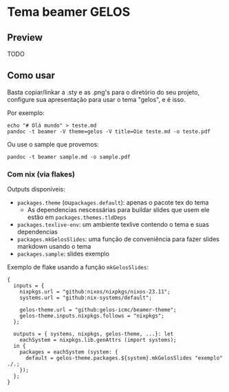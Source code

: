 # Tema beamer GELOS

## Preview

TODO

## Como usar

Basta copiar/linkar a .sty e as .png's para o diretório do seu projeto, configure sua apresentação para usar o tema "gelos", e é isso.

Por exemplo:

```
echo "# Olá mundo" > teste.md
pandoc -t beamer -V theme=gelos -V title=Oie teste.md -o teste.pdf
```

Ou use o sample que provemos:

```
pandoc -t beamer sample.md -o sample.pdf
```

### Com nix (via flakes)

Outputs disponíveis:
- `packages.theme` (ou`packages.default`): apenas o pacote tex do tema
    - As dependencias nescessárias para buildar slides que usem ele estão em `packages.themes.tldDeps`
- `packages.texlive-env`: um ambiente texlive contendo o tema e suas dependencias
- `packages.mkGelosSlides`: uma função de conveniência para fazer slides markdown usando o tema
- `packages.sample`: slides exemplo

Exemplo de flake usando a função `mkGelosSlides`:
```
{
  inputs = {
    nixpkgs.url = "github:nixos/nixpkgs/nixos-23.11";
    systems.url = "github:nix-systems/default";

    gelos-theme.url = "github:gelos-icmc/beamer-theme";
    gelos-theme.inputs.nixpkgs.follows = "nixpkgs";
  };

  outputs = { systems, nixpkgs, gelos-theme, ...}: let
    eachSystem = nixpkgs.lib.genAttrs (import systems);
  in {
    packages = eachSystem (system: {
      default = gelos-theme.packages.${system}.mkGelosSlides "exemplo" ./.;
    });
  };
}

```

